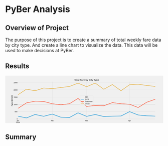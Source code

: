 # PyBer Analysis

## Overview of Project

The purpose of this project is to create a summary of total weekly fare data by city type. And create a line chart to visualize the data. This data will be used to make decisions at PyBer.

## Results


![](/Analysis/PyBer_fare_summary.png)

## Summary
